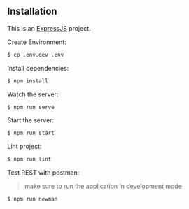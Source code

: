 

## Installation

This is an [ExpressJS](https://expressjs.com/) project.


  Create Environment:

```bash
$ cp .env.dev .env
```

  Install dependencies:

```bash
$ npm install
```

  Watch the server:

```bash
$ npm run serve
```

  Start the server:

```bash
$ npm run start
```


  Lint project:

```bash
$ npm run lint
```

  Test REST with postman:
  
  >make sure to run the application in development mode

```bash
$ npm run newman
```


